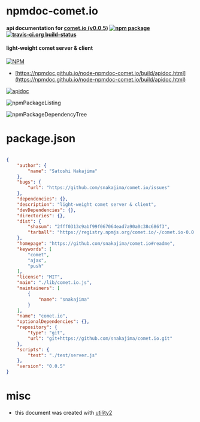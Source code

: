 # npmdoc-comet.io

#### api documentation for  [comet.io (v0.0.5)](https://github.com/snakajima/comet.io#readme)  [![npm package](https://img.shields.io/npm/v/npmdoc-comet.io.svg?style=flat-square)](https://www.npmjs.org/package/npmdoc-comet.io) [![travis-ci.org build-status](https://api.travis-ci.org/npmdoc/node-npmdoc-comet.io.svg)](https://travis-ci.org/npmdoc/node-npmdoc-comet.io)

#### light-weight comet server & client

[![NPM](https://nodei.co/npm/comet.io.png?downloads=true&downloadRank=true&stars=true)](https://www.npmjs.com/package/comet.io)

- [https://npmdoc.github.io/node-npmdoc-comet.io/build/apidoc.html](https://npmdoc.github.io/node-npmdoc-comet.io/build/apidoc.html)

[![apidoc](https://npmdoc.github.io/node-npmdoc-comet.io/build/screenCapture.buildCi.browser.%252Ftmp%252Fbuild%252Fapidoc.html.png)](https://npmdoc.github.io/node-npmdoc-comet.io/build/apidoc.html)

![npmPackageListing](https://npmdoc.github.io/node-npmdoc-comet.io/build/screenCapture.npmPackageListing.svg)

![npmPackageDependencyTree](https://npmdoc.github.io/node-npmdoc-comet.io/build/screenCapture.npmPackageDependencyTree.svg)



# package.json

```json

{
    "author": {
        "name": "Satoshi Nakajima"
    },
    "bugs": {
        "url": "https://github.com/snakajima/comet.io/issues"
    },
    "dependencies": {},
    "description": "light-weight comet server & client",
    "devDependencies": {},
    "directories": {},
    "dist": {
        "shasum": "2fff0313c9abf99f067064ead7a90a0c38c686f3",
        "tarball": "https://registry.npmjs.org/comet.io/-/comet.io-0.0.5.tgz"
    },
    "homepage": "https://github.com/snakajima/comet.io#readme",
    "keywords": [
        "comet",
        "ajax",
        "push"
    ],
    "license": "MIT",
    "main": "./lib/comet.io.js",
    "maintainers": [
        {
            "name": "snakajima"
        }
    ],
    "name": "comet.io",
    "optionalDependencies": {},
    "repository": {
        "type": "git",
        "url": "git+https://github.com/snakajima/comet.io.git"
    },
    "scripts": {
        "test": "./test/server.js"
    },
    "version": "0.0.5"
}
```



# misc
- this document was created with [utility2](https://github.com/kaizhu256/node-utility2)
